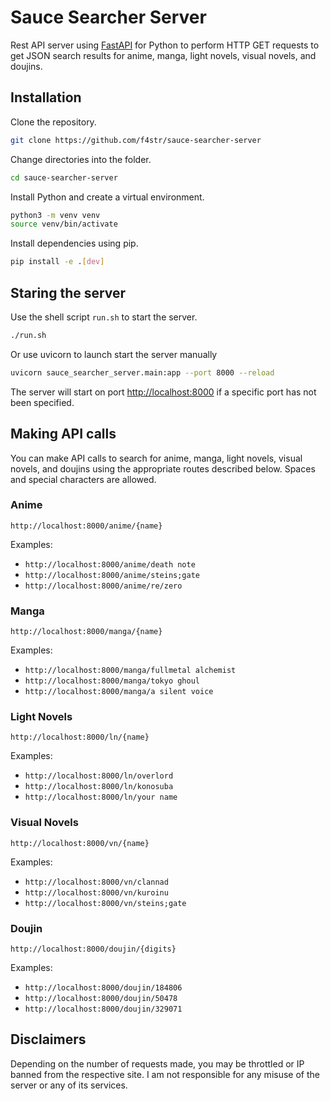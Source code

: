 # Sauce Searcher Server

Rest API server using [FastAPI](https://fastapi.tiangolo.com/) for Python to perform HTTP GET requests to get JSON search results for anime, manga, light novels, visual novels, and doujins.

## Installation

Clone the repository.

```bash
git clone https://github.com/f4str/sauce-searcher-server
```

Change directories into the folder.

```bash
cd sauce-searcher-server
```

Install Python and create a virtual environment.

```bash
python3 -m venv venv
source venv/bin/activate
```

Install dependencies using pip.

```bash
pip install -e .[dev]
```

## Staring the server

Use the shell script `run.sh` to start the server.

```bash
./run.sh
```

Or use uvicorn to launch start the server manually

```bash
uvicorn sauce_searcher_server.main:app --port 8000 --reload
```

The server will start on port <http://localhost:8000> if a specific port has not been specified.

## Making API calls

You can make API calls to search for anime, manga, light novels, visual novels, and doujins using the appropriate routes described below. Spaces and special characters are allowed.

### Anime

```http
http://localhost:8000/anime/{name}
```

Examples:

* `http://localhost:8000/anime/death note`
* `http://localhost:8000/anime/steins;gate`
* `http://localhost:8000/anime/re/zero`

### Manga

```http
http://localhost:8000/manga/{name}
```

Examples:

* `http://localhost:8000/manga/fullmetal alchemist`
* `http://localhost:8000/manga/tokyo ghoul`
* `http://localhost:8000/manga/a silent voice`

### Light Novels

```http
http://localhost:8000/ln/{name}
```

Examples:

* `http://localhost:8000/ln/overlord`
* `http://localhost:8000/ln/konosuba`
* `http://localhost:8000/ln/your name`

### Visual Novels

```http
http://localhost:8000/vn/{name}
```

Examples:

* `http://localhost:8000/vn/clannad`
* `http://localhost:8000/vn/kuroinu`
* `http://localhost:8000/vn/steins;gate`

### Doujin

```http
http://localhost:8000/doujin/{digits}
```

Examples:

* `http://localhost:8000/doujin/184806`
* `http://localhost:8000/doujin/50478`
* `http://localhost:8000/doujin/329071`

## Disclaimers

Depending on the number of requests made, you may be throttled or IP banned from the respective site. I am not responsible for any misuse of the server or any of its services.
